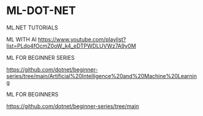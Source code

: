 # ML-DOT-NET
ML.NET TUTORIALS

ML WITH AI
https://www.youtube.com/playlist?list=PLdo4fOcmZ0oW_k4_eDTPWDLUVWz7A9y0M

ML FOR BEGINNER SERIES

https://github.com/dotnet/beginner-series/tree/main/Artificial%20Intelligence%20and%20Machine%20Learning

ML FOR BEGINNERS

https://github.com/dotnet/beginner-series/tree/main